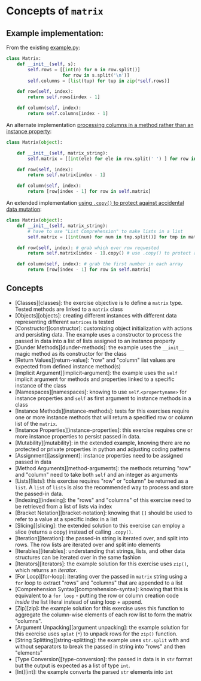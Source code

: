 # Concepts of `matrix`

## Example implementation:

From the existing [example.py](https://github.com/exercism/python/blob/master/exercises/matrix/example.py):

```python
class Matrix:
    def __init__(self, s):
        self.rows = [[int(n) for n in row.split()]
                     for row in s.split('\n')]
        self.columns = [list(tup) for tup in zip(*self.rows)]

    def row(self, index):
        return self.rows[index - 1]

    def column(self, index):
        return self.columns[index - 1]
```

An alternate implementation [processing columns in a method rather than an instance property](https://exercism.io/tracks/python/exercises/matrix/solutions/e5004e990ddc4582a50ecc1f660c31df):

```python
class Matrix(object):

    def __init__(self, matrix_string):
        self.matrix = [[int(ele) for ele in row.split(' ') ] for row in matrix_string.split('\n')]

    def row(self, index):
        return self.matrix[index - 1]

    def column(self, index):
        return [row[index - 1] for row in self.matrix]
```

An extended implementation [using `.copy()` to protect against accidental data mutation](https://exercism.io/tracks/python/exercises/matrix/solutions/b6a3486a35c14372b64fdc35e7c6f98f):

```python
class Matrix(object):
    def __init__(self, matrix_string):
        # have to use "List Comprehension" to make lists in a list
        self.matrix = [[int(num) for num in tmp.split()] for tmp in matrix_string.splitlines()]

    def row(self, index): # grab which ever row requested
        return self.matrix[index - 1].copy() # use .copy() to protect accidental data issues

    def column(self, index): # grab the first number in each array
        return [row[index - 1] for row in self.matrix]

```

## Concepts

- [Classes][classes]: the exercise objective is to define a `matrix` type. Tested methods are linked to a `matrix` class
- [Objects][objects]: creating different instances with different data representing different `matrices` is tested
- [Constructor][constructor]: customizing object initialization with actions and persisting data. The example uses a constructor to process the passed in data into a list of lists assigned to an instance property
- [Dunder Methods][dunder-methods]: the example uses the `__init__` magic method as its constructor for the class
- [Return Values][return-value]: "row" and "column" list values are expected from defined instance method(s)
- [Implicit Argument][implicit-argument]: the example uses the `self` implicit argument for methods and properties linked to a specific instance of the class
- [Namespaces][namespaces]: knowing to use `self`.`<propertyname>` for instance properties and `self` as first argument to instance methods in a class
- [Instance Methods][instance-methods]: tests for this exercises require one or more instance methods that will return a specified row or column list of the `matrix`.
- [Instance Properties][instance-properties]: this exercise requires one or more instance properties to persist passed in data.
- [Mutability][mutability]: in the extended example, knowing there are no protected or private properties in python and adjusting coding patterns
- [Assignment][assignment]: instance properties need to be assigned passed in data
- [Method Arguments][method-arguments]: the methods returning "row" and "column" need to take both `self` and an integer as arguments
- [Lists][lists]: this exercise requires "row" or "column" be returned as a `list`. A `list` of `lists` is also the recommended way to process and store the passed-in data.
- [Indexing][indexing]: the "rows" and "columns" of this exercise need to be retrieved from a list of lists via index
- [Bracket Notation][bracket-notation]: knowing that `[]` should be used to refer to a value at a specific index in a list
- [Slicing][slicing]: the extended solution to this exercise can employ a slice (returns a copy) instead of calling `.copy()`.
- [Iteration][iteration]: the passed-in string is iterated over, and split into rows. The row lists are iterated over and split into elements
- [Iterables][iterables]: understanding that strings, lists, and other data structures can be iterated over in the same fashion
- [Iterators][iterators]: the example solution for this exercise uses `zip()`, which returns an _iterator_.
- [For Loop][for-loop]: iterating over the passed in `matrix` string using a `for` loop to extract "rows" and "columns" that are appended to a list
- [Comprehension Syntax][comprehension-syntax]: knowing that this is equivalent to a `for loop` - putting the row or column creation code _inside_ the list literal instead of using loop + append.
- [Zip][zip]: the example solution for this exercise uses this function to aggregate the column-wise elements of each row list to form the matrix "columns".
- [Argument Unpacking][argument unpacking]: the example solution for this exercise uses `splat` (`*`) to unpack rows for the `zip()` function.
- [String Splitting][string-splitting]: the example uses `str.split` with and without separators to break the passed in string into "rows" and then "elements"
- [Type Conversion][type-conversion]: the passed in data is in `str` format but the output is expected as a list of type `int`.
- [Int][int]: the example converts the parsed `str` elements into `int`
